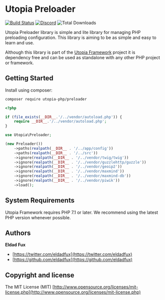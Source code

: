 # Utopia Preloader

[![Build Status](https://travis-ci.org/utopia-php/preloader.svg?branch=master)](https://travis-ci.org/utopia-php/preloader)
[![Discord](https://badgen.net/badge/discord/chat/green)](https://discord.gg/GSeTUeA)
![Total Downloads](https://img.shields.io/packagist/dt/utopia-php/preloader.svg)

Utopia Preloader library is simple and lite library for managing PHP preloading configuration. This library is aiming to be as simple and easy to learn and use.

Although this library is part of the [Utopia Framework](https://github.com/utopia-php/framework) project it is dependency free and can be used as standalone with any other PHP project or framework.

## Getting Started

Install using composer:
```bash
composer require utopia-php/preloader
```

```php
<?php

if (file_exists(__DIR__.'/../vendor/autoload.php')) {
    require __DIR__.'/../vendor/autoload.php';
}

use Utopia\Preloader;

(new Preloader())
    ->paths(realpath(__DIR__ . '/../app/config'))
    ->paths(realpath(__DIR__ . '/../src'))
    ->ignore(realpath(__DIR__ . '/../vendor/twig/twig'))
    ->ignore(realpath(__DIR__ . '/../vendor/guzzlehttp/guzzle'))
    ->ignore(realpath(__DIR__ . '/../vendor/geoip2'))
    ->ignore(realpath(__DIR__ . '/../vendor/maxmind'))
    ->ignore(realpath(__DIR__ . '/../vendor/maxmind-db'))
    ->ignore(realpath(__DIR__ . '/../vendor/piwik'))
    ->load();

```

## System Requirements

Utopia Framework requires PHP 7.1 or later. We recommend using the latest PHP version whenever possible.

## Authors

**Eldad Fux**

+ [https://twitter.com/eldadfux](https://twitter.com/eldadfux)
+ [https://github.com/eldadfux](https://github.com/eldadfux)

## Copyright and license

The MIT License (MIT) [http://www.opensource.org/licenses/mit-license.php](http://www.opensource.org/licenses/mit-license.php)